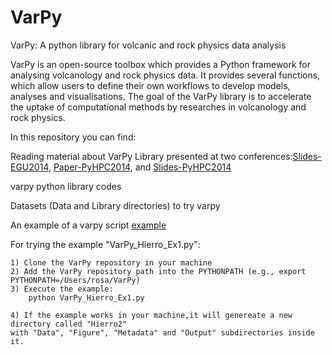 # VarPy
VarPy: A python library for volcanic and rock physics data analysis


VarPy is an open-source toolbox which provides a
Python framework for analysing volcanology and rock physics
data. It provides several functions, which allow users to define
their own workflows to develop models, analyses and visualisations.
The goal of the VarPy library is to accelerate the uptake
of computational methods by researches in volcanology and rock
physics. 

In this repository you can find:

Reading material about VarPy Library presented at two conferences:[Slides-EGU2014](https://github.com/rosafilgueira/VarPy/blob/master/VarPy_EGU2014.pdf), [Paper-PyHPC2014](https://github.com/rosafilgueira/VarPy/blob/master/pyhpc2014_submission_4.pdf), and [Slides-PyHPC2014](https://github.com/rosafilgueira/VarPy/blob/master/pyhpc2014-4-VarPy.pdf)

varpy python library codes

Datasets (Data and Library directories) to try varpy

An example of a varpy script [example](https://github.com/rosafilgueira/VarPy/blob/master/VarPy_Hierro_Ex1.py)

For trying the example "VarPy_Hierro_Ex1.py":

	1) Clone the VarPy repository in your machine
	2) Add the VarPy repository path into the PYTHONPATH (e.g., export PYTHONPATH=/Users/rosa/VarPy)
	3) Execute the example:
		python VarPy_Hierro_Ex1.py	

	4) If the example works in your machine,it will genereate a new directory called "Hierro2"
	with "Data", "Figure", "Metadata" and "Output" subdirectories inside it. 

